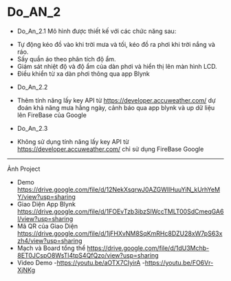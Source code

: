 # Do_AN_2
- Do_An_2.1
Mô hình được thiết kế với các chức năng sau:
 +	Tự động kéo đồ vào khi trời mưa và tối, kéo đồ ra phơi khi trời nắng và ráo.
 +  Sấy quần áo theo phân tích độ ẩm.
 +  Giám sát nhiệt độ và độ ẩm của dàn phơi và hiển thị lên màn hình LCD.
 +  Điều khiển từ xa dàn phơi thông qua app Blynk
- Do_An_2.2
 + Thêm tính năng lấy key API từ https://developer.accuweather.com/ dự đoán khả năng mưa hằng ngày, cảnh báo qua app blynk và up dữ liệu lên FireBase của Google 
- Do_An_2.3
 + Không sử dụng  tính năng lấy key API từ https://developer.accuweather.com/ chỉ sử dụng FireBase Google
 -----------------
 Ảnh Project
 + Demo https://drive.google.com/file/d/12NekXsqrwJ0AZGWIlHuuYiN_kUrhYeMY/view?usp=sharing
 + Giao Diện App Blynk https://drive.google.com/file/d/1FOEvTzb3ibzSlWccTMLT00SdCmeqGA6I/view?usp=sharing
 + Mã QR của Giao Diện https://drive.google.com/file/d/1jFHXvNM8SqKmRHc8DZU28xW7pS63xzh4/view?usp=sharing
 + Mạch và Board tổng thể https://drive.google.com/file/d/1dU3Mchb-8ET0JCspO8WsTl4tpS4QfQzo/view?usp=sharing
 + Video Demo
 -https://youtu.be/aOTX7CIyirA 
 -https://youtu.be/FO6Vr-XjNKg
